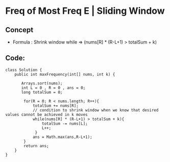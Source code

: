 # Freq of Most Freq E | Sliding Window
## Concept
* Formula : Shrink window while => (nums[R] * (R-L+1) > totalSum + k)
## Code:
```
class Solution {
    public int maxFrequency(int[] nums, int k) {

       Arrays.sort(nums);
       int L = 0 , R = 0 , ans = 0;
       long totalSum = 0;

        for(R = 0; R < nums.length; R++){
            totalSum += nums[R];
            // condition to shrink window when we know that desired values cannot be achieved in k moves
            while(nums[R] * (R-L+1) > totalSum + k){
                totalSum -= nums[L];
                L++;
             }
            ans = Math.max(ans,R-L+1);
        }
        return ans;
    }
}
```
